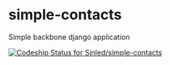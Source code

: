 simple-contacts
===============

Simple backbone django application

[ ![Codeship Status for Sinled/simple-contacts](https://www.codeship.io/projects/7aa73380-2a15-0132-516a-4a00156bbeba/status)](https://www.codeship.io/projects/38157)
